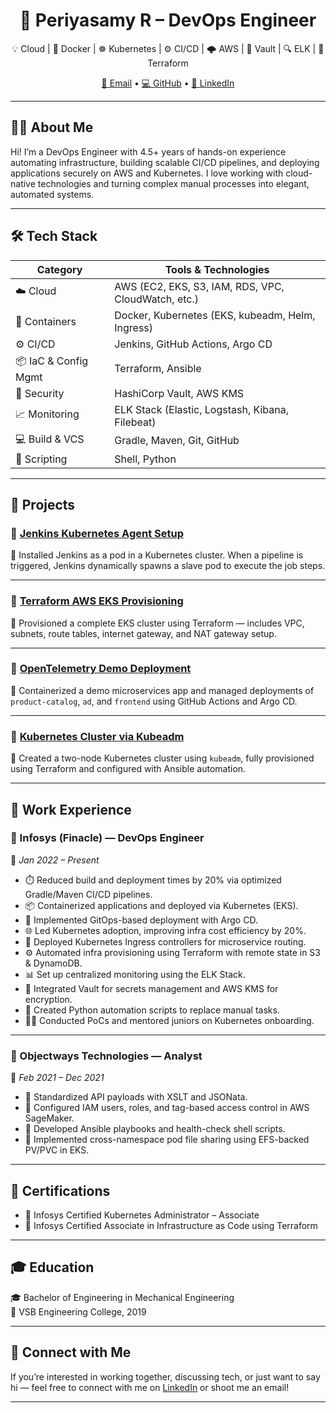 <h1 align="center">🚀 Periyasamy R – DevOps Engineer</h1>

<p align="center">
  💡 Cloud | 🐳 Docker | ☸️ Kubernetes | ⚙️ CI/CD | 🌩️ AWS | 🔐 Vault | 🔍 ELK | 🧱 Terraform
</p>

<p align="center">
  <a href="mailto:periyasamyrps10@gmail.com">📧 Email</a> •
  <a href="https://github.com/Periyasamy10">💻 GitHub</a> •
  <a href="https://www.linkedin.com/in/periyasamy-rps/">🔗 LinkedIn</a>
</p>

---

## 🧑‍💻 About Me

Hi! I’m a DevOps Engineer with 4.5+ years of hands-on experience automating infrastructure, building scalable CI/CD pipelines, and deploying applications securely on AWS and Kubernetes. I love working with cloud-native technologies and turning complex manual processes into elegant, automated systems.

---

## 🛠️ Tech Stack

| Category             | Tools & Technologies |
|----------------------|----------------------|
| ☁️ Cloud             | AWS (EC2, EKS, S3, IAM, RDS, VPC, CloudWatch, etc.) |
| 🐳 Containers         | Docker, Kubernetes (EKS, kubeadm, Helm, Ingress) |
| ⚙️ CI/CD             | Jenkins, GitHub Actions, Argo CD |
| 📦 IaC & Config Mgmt | Terraform, Ansible |
| 🔐 Security          | HashiCorp Vault, AWS KMS |
| 📈 Monitoring        | ELK Stack (Elastic, Logstash, Kibana, Filebeat) |
| 💻 Build & VCS       | Gradle, Maven, Git, GitHub |
| 🧠 Scripting         | Shell, Python |

---

## 📁 Projects

### 🔹 [Jenkins Kubernetes Agent Setup](https://github.com/Periyasamy10/jenkins-kubernetes-agent-setup)
📌 Installed Jenkins as a pod in a Kubernetes cluster. When a pipeline is triggered, Jenkins dynamically spawns a slave pod to execute the job steps.

---

### 🔹 [Terraform AWS EKS Provisioning](https://github.com/Periyasamy10/terrafrom-aws-eks)
📌 Provisioned a complete EKS cluster using Terraform — includes VPC, subnets, route tables, internet gateway, and NAT gateway setup.

---

### 🔹 [OpenTelemetry Demo Deployment](https://github.com/Periyasamy10/opentelemetry-demo)
📌 Containerized a demo microservices app and managed deployments of `product-catalog`, `ad`, and `frontend` using GitHub Actions and Argo CD.

---

### 🔹 [Kubernetes Cluster via Kubeadm](https://github.com/Periyasamy10/kubernetes_cluster_creation)
📌 Created a two-node Kubernetes cluster using `kubeadm`, fully provisioned using Terraform and configured with Ansible automation.

---

## 💼 Work Experience

### 🔧 Infosys (Finacle) — DevOps Engineer  
📅 *Jan 2022 – Present*

- ⏱️ Reduced build and deployment times by 20% via optimized Gradle/Maven CI/CD pipelines.
- 📦 Containerized applications and deployed via Kubernetes (EKS).
- 🔁 Implemented GitOps-based deployment with Argo CD.
- 🌐 Led Kubernetes adoption, improving infra cost efficiency by 20%.
- 🚪 Deployed Kubernetes Ingress controllers for microservice routing.
- ⚙️ Automated infra provisioning using Terraform with remote state in S3 & DynamoDB.
- 📊 Set up centralized monitoring using the ELK Stack.
- 🔐 Integrated Vault for secrets management and AWS KMS for encryption.
- 🧾 Created Python automation scripts to replace manual tasks.
- 🧑‍🏫 Conducted PoCs and mentored juniors on Kubernetes onboarding.

---

### 🔧 Objectways Technologies — Analyst  
📅 *Feb 2021 – Dec 2021*

- 🔄 Standardized API payloads with XSLT and JSONata.
- 🔐 Configured IAM users, roles, and tag-based access control in AWS SageMaker.
- 📜 Developed Ansible playbooks and health-check shell scripts.
- 📂 Implemented cross-namespace pod file sharing using EFS-backed PV/PVC in EKS.

---

## 📜 Certifications

- 🏅 Infosys Certified Kubernetes Administrator – Associate  
- 🏅 Infosys Certified Associate in Infrastructure as Code using Terraform  

---

## 🎓 Education

🎓 Bachelor of Engineering in Mechanical Engineering  
🏫 VSB Engineering College, 2019

---

## 📌 Connect with Me

If you’re interested in working together, discussing tech, or just want to say hi — feel free to connect with me on [LinkedIn](https://www.linkedin.com/in/periyasamy-rps/) or shoot me an email!

---

